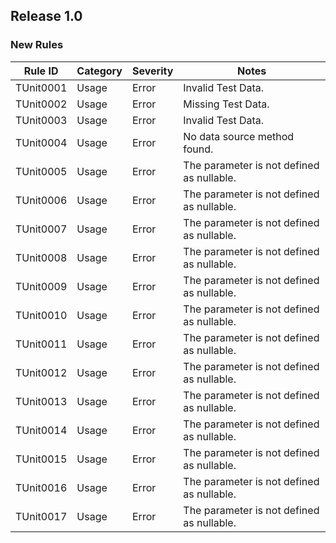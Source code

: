 ## Release 1.0

### New Rules

Rule ID | Category | Severity | Notes                                          
--------|----------|----------|------------------------------------------------
TUnit0001  | Usage   | Error    | Invalid Test Data.
TUnit0002  | Usage   | Error    | Missing Test Data.
TUnit0003  | Usage   | Error    | Invalid Test Data.
TUnit0004  | Usage   | Error    | No data source method found.
TUnit0005  | Usage   | Error    | The parameter is not defined as nullable.
TUnit0006  | Usage   | Error    | The parameter is not defined as nullable.
TUnit0007  | Usage   | Error    | The parameter is not defined as nullable.
TUnit0008  | Usage   | Error    | The parameter is not defined as nullable.
TUnit0009  | Usage   | Error    | The parameter is not defined as nullable.
TUnit0010  | Usage   | Error    | The parameter is not defined as nullable.
TUnit0011  | Usage   | Error    | The parameter is not defined as nullable.
TUnit0012  | Usage   | Error    | The parameter is not defined as nullable.
TUnit0013  | Usage   | Error    | The parameter is not defined as nullable.
TUnit0014  | Usage   | Error    | The parameter is not defined as nullable.
TUnit0015  | Usage   | Error    | The parameter is not defined as nullable.
TUnit0016  | Usage   | Error    | The parameter is not defined as nullable.
TUnit0017  | Usage   | Error    | The parameter is not defined as nullable.
